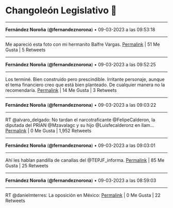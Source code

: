 # Changoleón Legislativo 🙈
*****
**Fernández Noroña** (**@fernandeznorona**) • 09-03-2023 a las 09:53:18
*****
Me apareció esta foto con mi hermanito Balfre Vargas.
[Permalink](https://twitter.com/fernandeznorona/status/1633888706795905024) | 51 Me Gusta | 5 Retweets
*****
**Fernández Noroña** (**@fernandeznorona**) • 09-03-2023 a las 09:52:25
*****
Los terminé. Bien construido pero prescindible. Irritante personaje, aunque el tema financiero creo que está bien planteado. De cualquier manera no la recomendaría.
[Permalink](https://twitter.com/fernandeznorona/status/1633888485042995221) | 14 Me Gusta | 3 Retweets
*****
**Fernández Noroña** (**@fernandeznorona**) • 09-03-2023 a las 09:03:22
*****
RT @alvaro_delgado: No tardan el narcotraficante ⁦@FelipeCalderon⁩, la diputada del PRIAN ⁦@Mzavalagc⁩ y su hijo ⁦@Luisfecalderonz⁩ en llam…
[Permalink](https://twitter.com/fernandeznorona/status/1633876141852196879) | 0 Me Gusta | 1,952 Retweets
*****
**Fernández Noroña** (**@fernandeznorona**) • 09-03-2023 a las 09:03:01
*****
Ahí les hablan pandilla de canallas del @TEPJF_informa.
[Permalink](https://twitter.com/fernandeznorona/status/1633876051729457152) | 85 Me Gusta | 25 Retweets
*****
**Fernández Noroña** (**@fernandeznorona**) • 09-03-2023 a las 08:59:03
*****
RT @danielmterres: La oposición en México:
[Permalink](https://twitter.com/fernandeznorona/status/1633875053044731905) | 0 Me Gusta | 22 Retweets